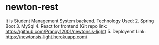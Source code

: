 # newton-rest
It is Student Management System backend.
Technology Used:
2. Spring Boot
3. MySql
4. React for frontend (Git repo link: https://github.com/Pranoy12001/newtonsis-light)
5. Deployemt Link: https://newtonsis-light.herokuapp.com/
